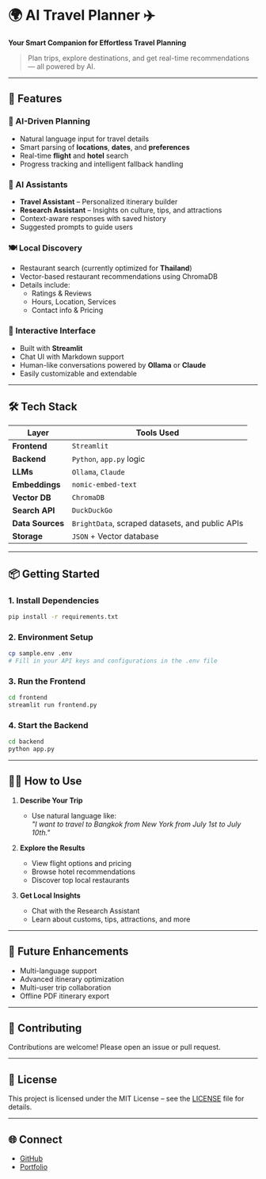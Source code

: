 # 🌍 AI Travel Planner ✈️  
**Your Smart Companion for Effortless Travel Planning**

> Plan trips, explore destinations, and get real-time recommendations — all powered by AI.

---

## 🚀 Features

### 🧠 AI-Driven Planning
- Natural language input for travel details  
- Smart parsing of **locations**, **dates**, and **preferences**  
- Real-time **flight** and **hotel** search  
- Progress tracking and intelligent fallback handling

### 🧳 AI Assistants
- **Travel Assistant** – Personalized itinerary builder  
- **Research Assistant** – Insights on culture, tips, and attractions  
- Context-aware responses with saved history  
- Suggested prompts to guide users

### 🍽️ Local Discovery
- Restaurant search (currently optimized for **Thailand**)  
- Vector-based restaurant recommendations using ChromaDB  
- Details include:
  - Ratings & Reviews  
  - Hours, Location, Services  
  - Contact info & Pricing

### 💬 Interactive Interface
- Built with **Streamlit**  
- Chat UI with Markdown support  
- Human-like conversations powered by **Ollama** or **Claude**  
- Easily customizable and extendable

---

## 🛠 Tech Stack

| Layer          | Tools Used                                                              |
|----------------|-------------------------------------------------------------------------|
| **Frontend**   | `Streamlit`                                                             |
| **Backend**    | `Python`, `app.py` logic                                                |
| **LLMs**       | `Ollama`, `Claude`                                                      |
| **Embeddings** | `nomic-embed-text`                                                      |
| **Vector DB**  | `ChromaDB`                                                              |
| **Search API** | `DuckDuckGo`                                                            |
| **Data Sources** | `BrightData`, scraped datasets, and public APIs                        |
| **Storage**    | `JSON` + Vector database                                                |

---

## 📦 Getting Started

### 1. Install Dependencies
```bash
pip install -r requirements.txt
```

### 2. Environment Setup
```bash
cp sample.env .env
# Fill in your API keys and configurations in the .env file
```

### 3. Run the Frontend
```bash
cd frontend
streamlit run frontend.py
```

### 4. Start the Backend
```bash
cd backend
python app.py
```

---

## 🧑‍💻 How to Use

1. **Describe Your Trip**  
   - Use natural language like:  
     _"I want to travel to Bangkok from New York from July 1st to July 10th."_

2. **Explore the Results**  
   - View flight options and pricing  
   - Browse hotel recommendations  
   - Discover top local restaurants

3. **Get Local Insights**  
   - Chat with the Research Assistant  
   - Learn about customs, tips, attractions, and more

---

## 🧩 Future Enhancements
- Multi-language support  
- Advanced itinerary optimization  
- Multi-user trip collaboration  
- Offline PDF itinerary export  

---

## 🤝 Contributing
Contributions are welcome! Please open an issue or pull request.

---

## 📄 License
This project is licensed under the MIT License – see the [LICENSE](LICENSE) file for details.

---

## 🌐 Connect
- [GitHub](https://github.com/RomitDeokar/Travel_Planner)
- [Portfolio](https://resumechatbot1-y8jjvwn7gof79bc6euvwch.streamlit.app/)
